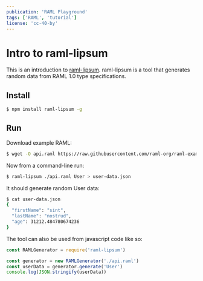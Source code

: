 ```yaml
---
publication: 'RAML Playground'
tags: ['RAML', 'tutorial']
license: 'cc-40-by'
---
```


# Intro to raml-lipsum

This is an introduction to [raml-lipsum](https://github.com/wavesoft/raml-lipsum). raml-lipsum is a tool that generates random data from RAML 1.0 type specifications.

## Install


```sh
$ npm install raml-lipsum -g
```

## Run

Download example RAML:

```sh
$ wget -O api.raml https://raw.githubusercontent.com/raml-org/raml-examples/master/typesystem/simple.raml
```

Now from a command-line run:

```sh
$ raml-lipsum ./api.raml User > user-data.json
```

It should generate random User data:

```sh
$ cat user-data.json
{
  "firstName": "sint",
  "lastName": "nostrud",
  "age": 31212.484780674236
}
```

The tool can also be used from javascript code like so:

```js
const RAMLGenerator = require('raml-lipsum')

const generator = new RAMLGenerator('./api.raml')
const userData = generator.generate('User')
console.log(JSON.stringify(userData))
```
